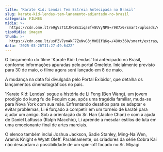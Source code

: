 ```yaml
---
title: 'Karate Kid: Lendas Tem Estreia Antecipada no Brasil'
slug: karate-kid-lendas-tem-lanamento-adiantado-no-brasil
categoria: FILMES
midia: >-
  https://cdn.ome.lt/e9gVzT1CJkG8s1iqaSfv8UVyNP8=/987x0/smart/uploads/conteudo/fotos/02_vrnAFur.jpg
tipoMidia: imagem
thumb: >-
  https://cdn.ome.lt/usPZV7ynAkF7ZuNvG3jMWDIfQKg=/480x360/smart/extras/conteudos/01_4Yacwml.jpg
data: '2025-03-26T11:27:49.642Z'
---
```


O lançamento do filme 'Karate Kid: Lendas' foi antecipado no Brasil, conforme informações apuradas pelo portal Omelete. Inicialmente previsto para 30 de maio, o filme agora será lançado em 8 de maio.

A mudança na data foi divulgada pelo Portal Exibidor, que detalha os lançamentos cinematográficos no país. 

'Karate Kid: Lendas' segue a história de Li Fong (Ben Wang), um jovem prodígio do kung fu de Pequim que, após uma tragédia familiar, muda-se para Nova York com sua mãe. Enfrentando desafios para se adaptar e evitar problemas, Li é forçado a competir em um torneio de karatê para ajudar um amigo. Sob a orientação do Sr. Han (Jackie Chan) e com a ajuda de Daniel LaRusso (Ralph Macchio), Li aprende a mesclar estilos de luta em uma emocionante final de artes marciais.

O elenco também inclui Joshua Jackson, Sadie Stanley, Ming-Na Wen, Aramis Knight e Wyatt Oleff. Paralelamente, os criadores da série Cobra Kai não descartam a possibilidade de um spin-off focado no Sr. Miyagi.
